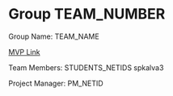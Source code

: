 # Group TEAM_NUMBER
Group Name: TEAM_NAME

[MVP Link](https://docs.google.com/document/d/1zP_oNbpkQ2nSX6FjdaUvF0tcDcXNmQbeWA6CqFM63tY/edit?usp=sharing)

Team Members: STUDENTS_NETIDS spkalva3

Project Manager: PM_NETID
